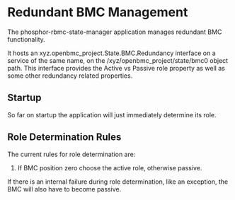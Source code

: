 # Redundant BMC Management

The phosphor-rbmc-state-manager application manages redundant BMC functionality.

It hosts an xyz.openbmc_project.State.BMC.Redundancy interface on a service of
the same name, on the /xyz/openbmc_project/state/bmc0 object path. This
interface provides the Active vs Passive role property as well as some other
redundancy related properties.

## Startup

So far on startup the application will just immediately determine its role.

## Role Determination Rules

The current rules for role determination are:

1. If BMC position zero choose the active role, otherwise passive.

If there is an internal failure during role determination, like an exception,
the BMC will also have to become passive.
